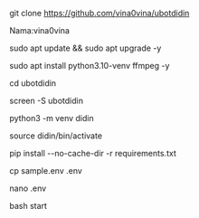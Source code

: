 git clone https://github.com/vina0vina/ubotdidin

Nama:vina0vina

sudo apt update && sudo apt upgrade -y

sudo apt install python3.10-venv ffmpeg -y

cd ubotdidin

screen -S ubotdidin

python3 -m venv didin

source didin/bin/activate

pip install --no-cache-dir -r requirements.txt

cp sample.env .env

nano .env

bash start
